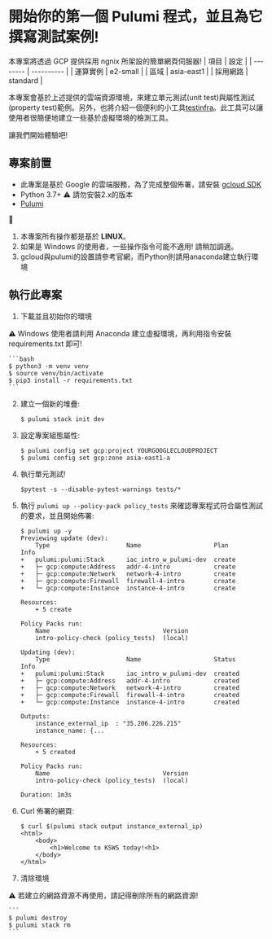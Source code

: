 # 開始你的第一個 Pulumi 程式，並且為它撰寫測試案例! 

本專案將透過 GCP 提供採用 ngnix 所架設的簡單網頁伺服器!
| 項目     | 設定       |
| -------- | ---------- |
| 運算實例 | e2-small   |
| 區域     | asia-east1 |
| 採用網路 | standard   |

本專案會基於上述提供的雲端資源環境，來建立單元測試(unit test)與屬性測試(property test)範例。另外，也將介紹一個便利的小工具[testinfra](https://testinfra.readthedocs.io/)。此工具可以讓使用者很簡便地建立一些基於虛擬環境的檢測工具。

讓我們開始體驗吧!

## 專案前置

* 此專案是基於 Google 的雲端服務，為了完成整個佈署，請安裝 [gcloud SDK](https://cloud.google.com/sdk/docs/install#deb)
* Python 3.7+ :warning: 請勿安裝2.x的版本
* [Pulumi](https://www.pulumi.com/docs/get-started/install/)

:mega: 
1. 本專案所有操作都是基於 **LINUX**。
2. 如果是 Windows 的使用者，一些操作指令可能不適用! 請稍加調適。
3. gcloud與pulumi的設置請參考官網，而Python則請用anaconda建立執行環境

## 執行此專案

1. 下載並且初始你的環境

:warning: Windows 使用者請利用 Anaconda 建立虛擬環境，再利用指令安裝 requirements.txt 即可!

    ```bash
    $ python3 -m venv venv
    $ source venv/bin/activate
    $ pip3 install -r requirements.txt
    ```
    
2.  建立一個新的堆疊:

    ```
    $ pulumi stack init dev
    ```

3.  設定專案組態屬性:

    ```
    $ pulumi config set gcp:project YOURGOOGLECLOUDPROJECT
    $ pulumi config set gcp:zone asia-east1-a
    ```

4.  執行單元測試!

    ```
    $pytest -s --disable-pytest-warnings tests/*
    ```

5.  執行 `pulumi up --policy-pack policy_tests` 來確認專案程式符合屬性測試的要求，並且開始佈署:

    ``` 
    $ pulumi up -y
    Previewing update (dev):
        Type                     Name                    Plan       Info
    +   pulumi:pulumi:Stack      iac_intro_w_pulumi-dev  create
    +   ├─ gcp:compute:Address   addr-4-intro            create
    +   ├─ gcp:compute:Network   network-4-intro         create
    +   ├─ gcp:compute:Firewall  firewall-4-intro        create
    +   └─ gcp:compute:Instance  instance-4-intro        create

    Resources:
        + 5 create

    Policy Packs run:
        Name                               Version
        intro-policy-check (policy_tests)  (local)

    Updating (dev):
        Type                     Name                    Status      Info
    +   pulumi:pulumi:Stack      iac_intro_w_pulumi-dev  created
    +   ├─ gcp:compute:Address   addr-4-intro            created
    +   ├─ gcp:compute:Network   network-4-intro         created
    +   ├─ gcp:compute:Firewall  firewall-4-intro        created
    +   └─ gcp:compute:Instance  instance-4-intro        created

    Outputs:
        instance_external_ip  : "35.206.226.215"
        instance_name: {...

    Resources:
        + 5 created
    
    Policy Packs run:
        Name                               Version
        intro-policy-check (policy_tests)  (local)

    Duration: 1m3s
    ```

6.  Curl 佈署的網頁:

    ```
    $ curl $(pulumi stack output instance_external_ip)
    <html>
        <body>
            <h1>Welcome to KSWS today!<h1>
        </body>
    </html>
    ```

7. 清除環境

:warning: 若建立的網路資源不再使用，請記得刪除所有的網路資源!

    ```
    $ pulumi destroy
    $ pulumi stack rm
    ```
